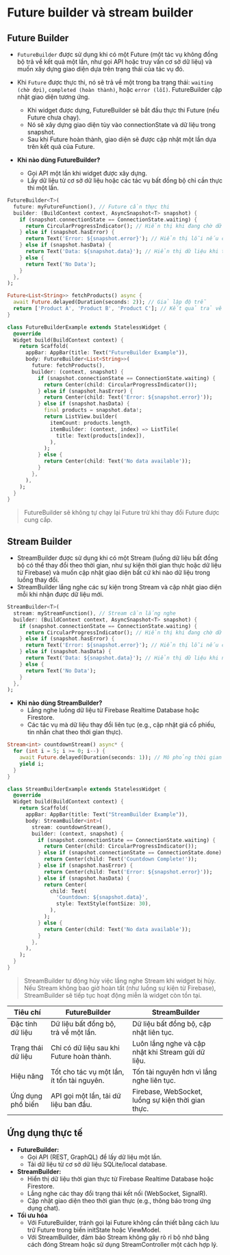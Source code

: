# Future builder và stream builder
## Future Builder
- `FutureBuilder` được sử dụng khi có một Future (một tác vụ không đồng bộ trả về kết quả một lần, như gọi API hoặc truy vấn cơ sở dữ liệu) và muốn xây dựng giao diện dựa trên trạng thái của tác vụ đó.
- Khi `Future` được thực thi, nó sẽ trả về một trong ba trạng thái: `waiting (chờ đợi)`, `completed (hoàn thành)`, hoặc `error (lỗi)`. FutureBuilder cập nhật giao diện tương ứng.
  - Khi widget được dựng, FutureBuilder sẽ bắt đầu thực thi Future (nếu Future chưa chạy).
  - Nó sẽ xây dựng giao diện tùy vào connectionState và dữ liệu trong snapshot.
  - Sau khi Future hoàn thành, giao diện sẽ được cập nhật một lần dựa trên kết quả của Future.

- **Khi nào dùng FutureBuilder?**
  - Gọi API một lần khi widget được xây dựng.
  - Lấy dữ liệu từ cơ sở dữ liệu hoặc các tác vụ bất đồng bộ chỉ cần thực thi một lần.
```Dart
FutureBuilder<T>(
  future: myFutureFunction(), // Future cần thực thi
  builder: (BuildContext context, AsyncSnapshot<T> snapshot) {
    if (snapshot.connectionState == ConnectionState.waiting) {
      return CircularProgressIndicator(); // Hiển thị khi đang chờ dữ liệu
    } else if (snapshot.hasError) {
      return Text('Error: ${snapshot.error}'); // Hiển thị lỗi nếu có
    } else if (snapshot.hasData) {
      return Text('Data: ${snapshot.data}'); // Hiển thị dữ liệu khi thành công
    } else {
      return Text('No Data');
    }
  },
);
```

```Dart
Future<List<String>> fetchProducts() async {
  await Future.delayed(Duration(seconds: 2)); // Giả lập độ trễ
  return ['Product A', 'Product B', 'Product C']; // Kết quả trả về
}

class FutureBuilderExample extends StatelessWidget {
  @override
  Widget build(BuildContext context) {
    return Scaffold(
      appBar: AppBar(title: Text("FutureBuilder Example")),
      body: FutureBuilder<List<String>>(
        future: fetchProducts(),
        builder: (context, snapshot) {
          if (snapshot.connectionState == ConnectionState.waiting) {
            return Center(child: CircularProgressIndicator());
          } else if (snapshot.hasError) {
            return Center(child: Text('Error: ${snapshot.error}'));
          } else if (snapshot.hasData) {
            final products = snapshot.data!;
            return ListView.builder(
              itemCount: products.length,
              itemBuilder: (context, index) => ListTile(
                title: Text(products[index]),
              ),
            );
          } else {
            return Center(child: Text('No data available'));
          }
        },
      ),
    );
  }
}
```
> FutureBuilder sẽ không tự chạy lại Future trừ khi thay đổi Future được cung cấp.

## Stream Builder
- StreamBuilder được sử dụng khi có một Stream (luồng dữ liệu bất đồng bộ có thể thay đổi theo thời gian, như sự kiện thời gian thực hoặc dữ liệu từ Firebase) và muốn cập nhật giao diện bất cứ khi nào dữ liệu trong luồng thay đổi.
- StreamBuilder lắng nghe các sự kiện trong Stream và cập nhật giao diện mỗi khi nhận được dữ liệu mới.

```Dart
StreamBuilder<T>(
  stream: myStreamFunction(), // Stream cần lắng nghe
  builder: (BuildContext context, AsyncSnapshot<T> snapshot) {
    if (snapshot.connectionState == ConnectionState.waiting) {
      return CircularProgressIndicator(); // Hiển thị khi đang chờ dữ liệu
    } else if (snapshot.hasError) {
      return Text('Error: ${snapshot.error}'); // Hiển thị lỗi nếu có
    } else if (snapshot.hasData) {
      return Text('Data: ${snapshot.data}'); // Hiển thị dữ liệu khi nhận được
    } else {
      return Text('No Data');
    }
  },
);
```
- **Khi nào dùng StreamBuilder?**
  - Lắng nghe luồng dữ liệu từ Firebase Realtime Database hoặc Firestore.
  - Các tác vụ mà dữ liệu thay đổi liên tục (e.g., cập nhật giá cổ phiếu, tin nhắn chat theo thời gian thực).

```Dart
Stream<int> countdownStream() async* {
  for (int i = 5; i >= 0; i--) {
    await Future.delayed(Duration(seconds: 1)); // Mô phỏng thời gian thực
    yield i;
  }
}

class StreamBuilderExample extends StatelessWidget {
  @override
  Widget build(BuildContext context) {
    return Scaffold(
      appBar: AppBar(title: Text("StreamBuilder Example")),
      body: StreamBuilder<int>(
        stream: countdownStream(),
        builder: (context, snapshot) {
          if (snapshot.connectionState == ConnectionState.waiting) {
            return Center(child: CircularProgressIndicator());
          } else if (snapshot.connectionState == ConnectionState.done) {
            return Center(child: Text('Countdown Complete!'));
          } else if (snapshot.hasError) {
            return Center(child: Text('Error: ${snapshot.error}'));
          } else if (snapshot.hasData) {
            return Center(
              child: Text(
                'Countdown: ${snapshot.data}',
                style: TextStyle(fontSize: 30),
              ),
            );
          } else {
            return Center(child: Text('No data available'));
          }
        },
      ),
    );
  }
}
```
> StreamBuilder tự động hủy việc lắng nghe Stream khi widget bị hủy.
> Nếu Stream không bao giờ hoàn tất (như luồng sự kiện từ Firebase), StreamBuilder sẽ tiếp tục hoạt động miễn là widget còn tồn tại.

|Tiêu chí	|FutureBuilder|	StreamBuilder|
|---|---|---|
|Đặc tính dữ liệu|	Dữ liệu bất đồng bộ, trả về một lần.|	Dữ liệu bất đồng bộ, cập nhật liên tục.|
|Trạng thái dữ liệu	|Chỉ có dữ liệu sau khi Future hoàn thành.	|Luôn lắng nghe và cập nhật khi Stream gửi dữ liệu.|
|Hiệu năng	|Tốt cho tác vụ một lần, ít tốn tài nguyên.|	Tốn tài nguyên hơn vì lắng nghe liên tục.|
|Ứng dụng phổ biến|	API gọi một lần, tải dữ liệu ban đầu.	|Firebase, WebSocket, luồng sự kiện thời gian thực.|

## Ứng dụng thực tế
- **FutureBuilder:**
  - Gọi API (REST, GraphQL) để lấy dữ liệu một lần.
  - Tải dữ liệu từ cơ sở dữ liệu SQLite/local database.
- **StreamBuilder:**
  - Hiển thị dữ liệu thời gian thực từ Firebase Realtime Database hoặc Firestore.
  - Lắng nghe các thay đổi trạng thái kết nối (WebSocket, SignalR).
  - Cập nhật giao diện theo thời gian thực (e.g., thông báo trong ứng dụng chat).
- **Tối ưu hóa**
  - Với FutureBuilder, tránh gọi lại Future không cần thiết bằng cách lưu trữ Future trong biến initState hoặc ViewModel.
  - Với StreamBuilder, đảm bảo Stream không gây rò rỉ bộ nhớ bằng cách đóng Stream hoặc sử dụng StreamController một cách hợp lý.